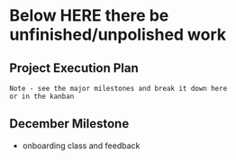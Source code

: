 # Below HERE there be unfinished/unpolished work
## Project Execution Plan

```
Note - see the major milestones and break it down here 
or in the kanban
```

## December Milestone
- onboarding class and feedback
